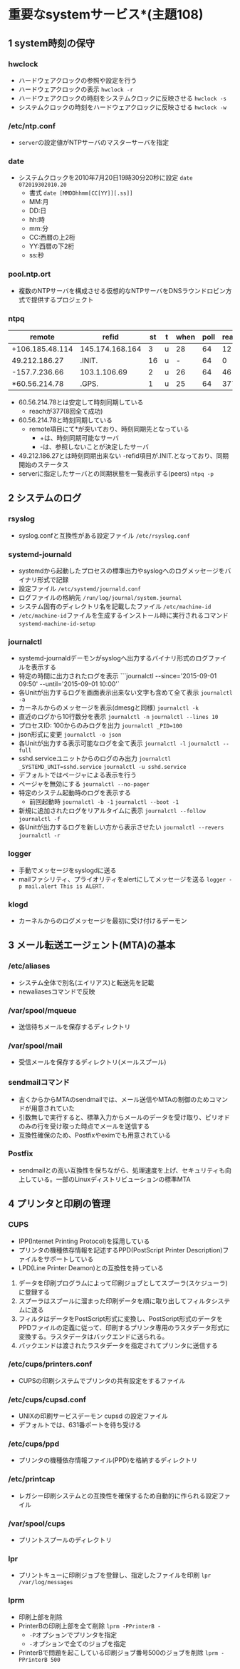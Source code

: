 # 重要なsystemサービス*(主題108)

## 1 system時刻の保守
### hwclock
- ハードウェアクロックの参照や設定を行う
- ハードウェアクロックの表示 ```hwclock -r```
- ハードウェアクロックの時刻をシステムクロックに反映させる ```hwclock -s```
- システムクロックの時刻をハードウェアクロックに反映させる ```hwclock -w```
### /etc/ntp.conf
- ```server```の設定値がNTPサーバのマスターサーバを指定
### date
- システムクロックを2010年7月20日19時30分20秒に設定 ```date 072019302010.20```
    - 書式 ```date [MMDDhhmm[CC[YY]][.ss]]```
    - MM:月
    - DD:日
    - hh:時
    - mm:分
    - CC:西暦の上2桁
    - YY:西暦の下2桁
    - ss:秒
### pool.ntp.ort
- 複数のNTPサーバを構成させる仮想的なNTPサーバをDNSラウンドロビン方式で提供するプロジェクト
### ntpq
| remote          | refid           | st | t | when | poll | reach | delay  | offset | jitter |
|-----------------|-----------------|----|---|------|------|-------|--------|--------|--------|
| +106.185.48.114 | 145.174.168.164 | 3  | u | 28   | 64   | 12    | 28.845 | 1.029  | 0.746  |
| 49.212.186.27   | .INIT.          | 16 | u | -    | 64   | 0     | 0.000  | 0.000  | 0.000  |
| -157.7.236.66   | 103.1.106.69    | 2  | u | 26   | 64   | 46    | 25.301 | 1.212  | 0.001  |
| *60.56.214.78   | .GPS.           | 1  | u | 25   | 64   | 377   | 27.749 | 2.961  | 0.001  |
- 60.56.214.78とは安定して時刻同期している
    - reachが377(8回全て成功)
- 60.56.214.78と時刻同期している
    - remote項目にて*が突いており、時刻同期先となっている
        - +は、時刻同期可能なサーバ
        - -は、参照しないことが決定したサーバ
- 49.212.186.27とは時刻同期出来ない
    -refid項目が.INIT.となっており、同期開始のステータス
- serverに指定したサーバとの同期状態を一覧表示する(peers) ```ntpq -p```

## 2 システムのログ
### rsyslog
- syslog.confと互換性がある設定ファイル ```/etc/rsyslog.conf```
### systemd-journald
- systemdから起動したプロセスの標準出力やsyslogへのログメッセージをバイナリ形式で記録
- 設定ファイル ```/etc/systemd/journald.conf```
- ログファイルの格納先 ```/run/log/journal/system.journal```
- システム固有のディレクトリ名を記載したファイル ```/etc/machine-id```
- ```/etc/machine-id```ファイルを生成するインストール時に実行されるコマンド ```systemd-machine-id-setup```
### journalctl
- systemd-journaldデーモンがsyslogへ出力するバイナリ形式のログファイルを表示する
- 特定の時間に出力されたログを表示 ```journalctl --since='2015-09-01 09:50' --until='2015-09-01 10:00'`
- 各Unitが出力するログを画面表示出来ない文字も含めて全て表示 ```journalctl -a```
- カーネルからのメッセージを表示(dmesgと同様) ```journalctl -k```
- 直近のログから10行数分を表示 ```journalctl -n``` ```journalctl --lines 10```
- プロセスID: 100からのみログを出力 ```journalctl _PID=100```
- json形式に変更 ```journalctl -o json```
- 各Unitが出力する表示可能なログを全て表示 ```journalctl -l``` ```journalctl --full```
- sshd.serviceユニットからのログのみ出力 ```journalctl _SYSTEMD_UNIT=sshd.service``` ```journalctl -u sshd.service```
- デフォルトではページャによる表示を行う
- ページャを無効にする ```journalctl --no-pager```
- 特定のシステム起動時のログを表示する
	- 前回起動時 ```journalctl -b -1``` ```journalctl --boot -1```
- 新規に追加されたログをリアルタイムに表示 ```journalctl --follow``` ```journalctl -f```
- 各Unitが出力するログを新しい方から表示させたい ```journalctl --revers``` ```journalctl -r```
### logger
- 手動でメッセージをsyslogdに送る
- mailファシリティ、プライオリティをalertにしてメッセージを送る ```logger -p mail.alert This is ALERT.```
### klogd
- カーネルからのログメッセージを最初に受け付けるデーモン

## 3 メール転送エージェント(MTA)の基本
### /etc/aliases
- システム全体で別名(エイリアス)と転送先を記載
- newaliasesコマンドで反映
### /var/spool/mqueue
- 送信待ちメールを保存するディレクトリ
### /var/spool/mail
- 受信メールを保存するディレクトリ(メールスプール)
### sendmailコマンド
- 古くからからMTAのsendmailでは、メール送信やMTAの制御のためコマンドが用意されていた
- 引数無しで実行すると、標準入力からメールのデータを受け取り、ピリオドのみの行を受け取った時点でメールを送信する
- 互換性確保のため、Postfixやeximでも用意されている
### Postfix
- sendmailとの高い互換性を保ちながら、処理速度を上げ、セキュリティも向上している。一部のLinuxディストリビューションの標準MTA

## 4 プリンタと印刷の管理
### CUPS
- IPP(Internet Printing Protocol)を採用している
- プリンタの機種依存情報を記述するPPD(PostScript Printer Description)ファイルをサポートしている
- LPD(Line Printer Deamon)との互換性を持っている
1. データを印刷プログラムによって印刷ジョブとしてスプーラ(スケジューラ)に登録する
1. スプーラはスプールに溜まった印刷データを順に取り出してフィルタシステムに送る
1. フィルタはデータをPostScript形式に変換し、PostScript形式のデータをPPDファイルの定義に従って、印刷するプリンタ専用のラスタデータ形式に変換する。ラスタデータはバックエンドに送られる。
1. バックエンドは渡されたラスタデータを指定されてプリンタに送信する
### /etc/cups/printers.conf
- CUPSの印刷システムでプリンタの共有設定をするファイル
### /etc/cups/cupsd.conf
- UNIXの印刷サービスデーモン cupsd の設定ファイル
- デフォルトでは、631番ポートを待ち受ける
### /etc/cups/ppd
- プリンタの機種依存情報ファイル(PPD)を格納するディレクトリ
### /etc/printcap
- レガシー印刷システムとの互換性を確保するため自動的に作られる設定ファイル
### /var/spool/cups
- プリントスプールのディレクトリ
### lpr
- プリントキューに印刷ジョブを登録し、指定したファイルを印刷 ```lpr /var/log/messages```
### lprm
- 印刷上部を削除
- PrinterBの印刷上部を全て削除 ```lprm -PPrinterB -```
    - ```-P```オプションでプリンタを指定
    - ```-```オプションで全てのジョブを指定
- PrinterBで問題を起こしている印刷ジョブ番号500のジョブを削除 ```lprm -PPrinterB 500```

